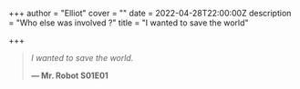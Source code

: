 +++
author = "Elliot"
cover = ""
date = 2022-04-28T22:00:00Z
description = "Who else was involved ?"
title = "I wanted to save the world"

+++
> _I wanted to save the world._
>
> **— Mr. Robot S01E01**